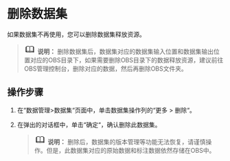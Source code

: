 # 删除数据集<a name="modelarts_23_0021"></a>

如果数据集不再使用，您可以删除数据集释放资源。

>![](public_sys-resources/icon-note.gif) **说明：** 
>删除数据集后，数据集对应的数据集输入位置和数据集输出位置对应的OBS目录下，如果需要删除OBS目录下的数据释放资源，建议前往OBS管理控制台，删除对应的数据，然后再删除OBS文件夹。

## 操作步骤<a name="zh-cn_topic_0170886814_section1864923083116"></a>

1.  在“数据管理\>数据集“页面中，单击数据集操作列的“更多 \> 删除“。
2.  在弹出的对话框中，单击“确定“，确认删除此数据集。

    >![](public_sys-resources/icon-note.gif) **说明：** 
    >删除后，数据集的版本管理等功能无法恢复，请谨慎操作。但是，此数据集对应的原始数据和标注数据依然存储在OBS中。


